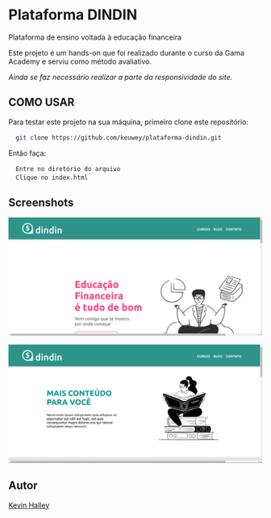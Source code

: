 # Plataforma DINDIN

Plataforma de ensino voltada à educação financeira

Este projeto é um hands-on que foi realizado durante o curso da Gama Academy e serviu como método avaliativo.

*Ainda se faz necessário realizar a parte da responsividade do site.*

## COMO USAR

Para testar este projeto na sua máquina, primeiro clone este repositório:

```bash
  git clone https://github.com/keuwey/plataforma-dindin.git
```
Então faça:

```bash
  Entre no diretório do arquivo
  Clique no index.html
```
## Screenshots

![Site Screenshot](img/print1.png)

![Site Screenshot](img/print2.png)

## Autor

[Kevin Halley](https://www.github.com/keuwey)
